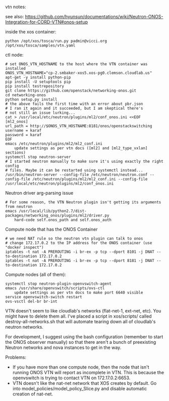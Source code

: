 vtn notes:

see also: https://github.com/hyunsun/documentations/wiki/Neutron-ONOS-Integration-for-CORD-VTN#onos-setup

inside the xos container:

    python /opt/xos/tosca/run.py padmin@vicci.org /opt/xos/tosca/samples/vtn.yaml

ctl node:

    # set ONOS_VTN_HOSTNAME to the host where the VTN container was installed
    ONOS_VTN_HOSTNAME="cp-2.smbaker-xos5.xos-pg0.clemson.cloudlab.us"
    apt-get -y install python-pip
    pip install -U setuptools pip
    pip install testrepository
    git clone https://github.com/openstack/networking-onos.git
    cd networking-onos
    python setup.py install
    # the above fails the first time with an error about pbr.json
    # I ran it again and it succeeded, but I am skeptical there's
    # not still an issue lurking...
    cat > /usr/local/etc/neutron/plugins/ml2/conf_onos.ini <<EOF
    [ml2_onos]
    url_path = http://$ONOS_VTN_HOSTNAME:8181/onos/openstackswitching
    username = karaf
    password = karaf
    EOF
    emacs /etc/neutron/plugins/ml2/ml2_conf.ini
        update settings as per vtn docs ([ml2] and [ml2_type_vxlan] sections)
    systemctl stop neutron-server
    # I started neutron manually to make sure it's using exactly the right config
    # files. Maybe it can be restarted using systemctl instead...
    /usr/bin/neutron-server --config-file /etc/neutron/neutron.conf --config-file /etc/neutron/plugins/ml2/ml2_conf.ini --config-file /usr/local/etc/neutron/plugins/ml2/conf_onos.ini

Neutron driver arg-parsing issue

    # For some reason, the VTN Neutron plugin isn't getting its arguments from neutron
    emacs /usr/local/lib/python2.7/dist-packages/networking_onos/plugins/ml2/driver.py
        hard-code self.onos_path and self.onos_auth
    
Compute node that has the ONOS Container

    # we need NAT rule so the neutron vtn plugin can talk to onos
    # change 172.17.0.2 to the IP address for the ONOS container (use "docker inspect")
    iptables -t nat -A PREROUTING -i br-ex -p tcp --dport 8101 -j DNAT --to-destination 172.17.0.2
    iptables -t nat -A PREROUTING -i br-ex -p tcp --dport 8181 -j DNAT --to-destination 172.17.0.2

Compute nodes (all of them):

    systemctl stop neutron-plugin-openvswitch-agent
    emacs /usr/share/openvswitch/scripts/ovs-ctl
        update settings as per vtn docs to make port 6640 visible
    service openvswitch-switch restart
    ovs-vsctl del-br br-int

VTN doesn't seem to like cloudlab's networks (flat-net-1, ext-net, etc). You might have to delete them all. I've placed a script in xos/scripts/ called destroy-all-networks.sh that will automate tearing down all of cloudlab's neutron networks.

For development, I suggest using the bash configuration (remember to start the ONOS observer manually) so that 
there aren't a bunch of preexisting Neutron networks and nova instances to get in the way. 

Problems:
* If you have more than one compute node, then the node that isn't running ONOS VTN will report as incomplete in VTN. This is because the openvswitch is trying to contact VTN on 172.17.0.2:6653. 
* VTN doesn't like the nat-net network that XOS creates by default. Go into model_policies/model_policy_Slice.py and disable automatic creation of nat-net.
